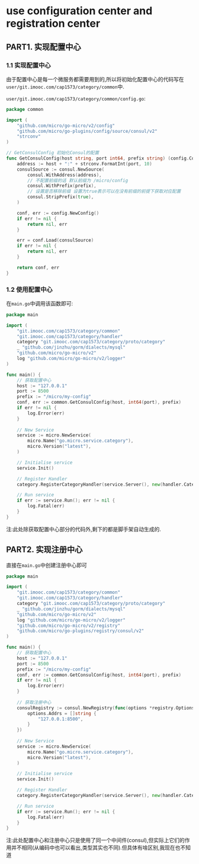 # use configuration center and registration center


## PART1. 实现配置中心

### 1.1 实现配置中心

由于配置中心是每一个微服务都需要用到的,所以将初始化配置中心的代码写在`user/git.imooc.com/cap1573/category/common`中.

`user/git.imooc.com/cap1573/category/common/config.go`:

```go
package common

import (
	"github.com/micro/go-micro/v2/config"
	"github.com/micro/go-plugins/config/source/consul/v2"
	"strconv"
)

// GetConsulConfig 初始化Consul的配置
func GetConsulConfig(host string, port int64, prefix string) (config.Config, error) {
	address := host + ":" + strconv.FormatInt(port, 10)
	consulSource := consul.NewSource(
		consul.WithAddress(address),
		// 不配置前缀的话 默认前缀为 /micro/config
		consul.WithPrefix(prefix),
		// 设置是否移除前缀 设置为true表示可以在没有前缀的前提下获取对应配置
		consul.StripPrefix(true),
	)

	conf, err := config.NewConfig()
	if err != nil {
		return nil, err
	}

	err = conf.Load(consulSource)
	if err != nil {
		return nil, err
	}

	return conf, err
}
```

### 1.2 使用配置中心

在`main.go`中调用该函数即可:

```go
package main

import (
	"git.imooc.com/cap1573/category/common"
	"git.imooc.com/cap1573/category/handler"
	category "git.imooc.com/cap1573/category/proto/category"
	_ "github.com/jinzhu/gorm/dialects/mysql"
	"github.com/micro/go-micro/v2"
	log "github.com/micro/go-micro/v2/logger"
)

func main() {
	// 获取配置中心
	host := "127.0.0.1"
	port := 8500
	prefix := "/micro/my-config"
	conf, err := common.GetConsulConfig(host, int64(port), prefix)
	if err != nil {
		log.Error(err)
	}
	
	// New Service
	service := micro.NewService(
		micro.Name("go.micro.service.category"),
		micro.Version("latest"),
	)

	// Initialise service
	service.Init()

	// Register Handler
	category.RegisterCategoryHandler(service.Server(), new(handler.Category))

	// Run service
	if err := service.Run(); err != nil {
		log.Fatal(err)
	}
}
```

注:此处除获取配置中心部分的代码外,剩下的都是脚手架自动生成的.

## PART2. 实现注册中心

直接在`main.go`中创建注册中心即可

```go
package main

import (
	"git.imooc.com/cap1573/category/common"
	"git.imooc.com/cap1573/category/handler"
	category "git.imooc.com/cap1573/category/proto/category"
	_ "github.com/jinzhu/gorm/dialects/mysql"
	"github.com/micro/go-micro/v2"
	log "github.com/micro/go-micro/v2/logger"
	"github.com/micro/go-micro/v2/registry"
	"github.com/micro/go-plugins/registry/consul/v2"
)

func main() {
	// 获取配置中心
	host := "127.0.0.1"
	port := 8500
	prefix := "/micro/my-config"
	conf, err := common.GetConsulConfig(host, int64(port), prefix)
	if err != nil {
		log.Error(err)
	}
	
	// 获取注册中心
	consulRegistry := consul.NewRegistry(func(options *registry.Options) {
		options.Addrs = []string {
			"127.0.0.1:8500",
		}
	})
	
	// New Service
	service := micro.NewService(
		micro.Name("go.micro.service.category"),
		micro.Version("latest"),
	)

	// Initialise service
	service.Init()

	// Register Handler
	category.RegisterCategoryHandler(service.Server(), new(handler.Category))

	// Run service
	if err := service.Run(); err != nil {
		log.Fatal(err)
	}
}
```

注:此处配置中心和注册中心只是使用了同一个中间件(consul),但实际上它们的作用并不相同(从编码中也可以看出,类型其实也不同).但具体有啥区别,我现在也不知道